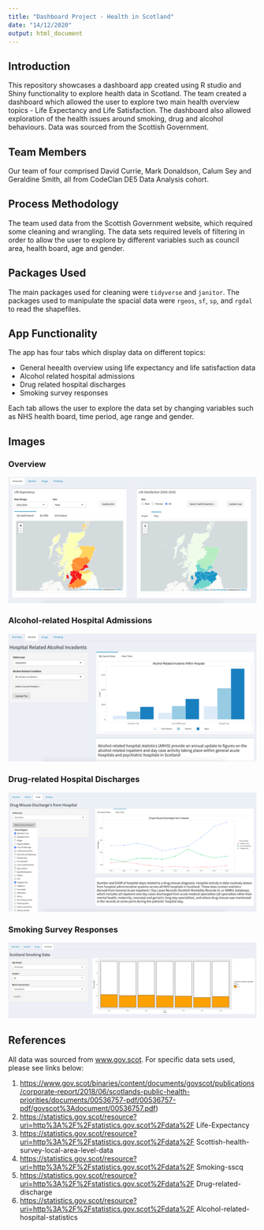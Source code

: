 ```yaml
---
title: "Dashboard Project - Health in Scotland"
date: "14/12/2020"
output: html_document
---
```


## Introduction
This repository showcases a dashboard app created using R studio and Shiny functionality to explore health data in Scotland.  The team created a dashboard which allowed the user to explore two main health overview topics - Life Expectancy and Life Satisfaction.  The dashboard also allowed exploration of the health issues around smoking, drug and alcohol behaviours. Data was sourced from the Scottish Government.

## Team Members

Our team of four comprised David Currie, Mark Donaldson, Calum Sey and Geraldine Smith, all from CodeClan DE5 Data Analysis cohort.

## Process Methodology
The team used data from the Scottish Government website, which required some cleaning and wrangling. The data sets required levels of filtering in order to allow the user to explore by different variables such as council area, health board, age and gender.

## Packages Used
The main packages used for cleaning were `tidyverse` and `janitor`.  The packages used to manipulate the spacial data were `rgeos`, `sf`, `sp`, and `rgdal` to read the shapefiles.

## App Functionality
The app has four tabs which display data on different topics:

+ General heealth overview using life expectancy and life satisfaction data
+ Alcohol related hospital admissions
+ Drug related hospital discharges 
+ Smoking survey responses

Each tab allows the user to explore the data set by changing variables such as NHS health board, time period, age range and gender.

## Images
### Overview
![Overview Tab](images/life_expectancy_&_life_satisfaction.png "Overview")

### Alcohol-related Hospital Admissions
![Alcohol Tab](images/hospital_related_alcohol_incidents.png)

### Drug-related Hospital Discharges
![Drug Tab](images/drug_misuse_discharges_from_hospital.png)

### Smoking Survey Responses
![Smoking Tab](images/scotland_smoking_data.png)

## References

All data was sourced from www.gov.scot. For specific data sets used, please see links below:

1. https://www.gov.scot/binaries/content/documents/govscot/publications/corporate-report/2018/06/scotlands-public-health-priorities/documents/00536757-pdf/00536757-pdf/govscot%3Adocument/00536757.pdf​)
2. https://statistics.gov.scot/resource?uri=http%3A%2F%2Fstatistics.gov.scot%2Fdata%2F Life-Expectancy
3. https://statistics.gov.scot/resource?uri=http%3A%2F%2Fstatistics.gov.scot%2Fdata%2F Scottish-health-survey-local-area-level-data
4. https://statistics.gov.scot/resource?uri=http%3A%2F%2Fstatistics.gov.scot%2Fdata%2F Smoking-sscq
5. https://statistics.gov.scot/resource?uri=http%3A%2F%2Fstatistics.gov.scot%2Fdata%2F Drug-related-discharge
6. https://statistics.gov.scot/resource?uri=http%3A%2F%2Fstatistics.gov.scot%2Fdata%2F Alcohol-related-hospital-statistics



